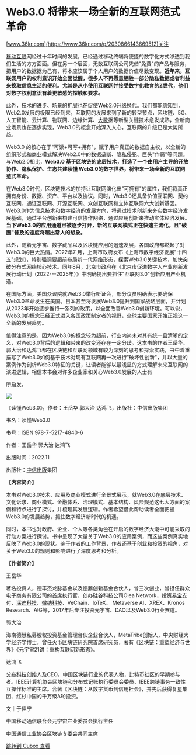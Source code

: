 Web3.0 将带来一场全新的互联网范式革命
======================

[www.36kr.com](https://www.36kr.com/p/2030866143669512)关注

[移动互联](https://36kr.com/project/2144664463721734)网经过十年时间的发展，已经通过移动终端将便捷的数字化方式渗透到我们生活的方方面面。但在另一个层面，无数互联网公司凭借"免费"的产品与服务，把用户的数据据为己有，将本应该属于个人用户的数据价值尽数变现。**近年来，互联网用户的权利意识开始全面觉醒，很多人不再愿意牺牲一部分隐私数据或者利益来换取信息生活的便利。尤其是从小使用互联网并接受数字化教育的Z世代，他们对数字权利意识有着更敏感的探触和要求。**

此外，技术的进步、场景的扩展也在促使Web2.0升级换代。我们都能感知到，Web2.0发展的极限已经到来，互联网的发展来到了新的转型节点，区块链、5G、人工智能、云计算、物联网、边缘计算、[大数](https://36kr.com/project/2144778306340103)据等新型关键技术愈发成熟，全新商业场景也在逐步实现，Web3.0的概念开始深入人心，互联网的升级已是大势所趋。

Web3.0 的核心在于"可读+可写+拥有"，赋予用户真正的数据自主权，以全新的组织形式和商业模式解决Web2.0中的数据垄断、隐私侵犯、巨头"作恶"等问题。与Web2.0相比，**Web3.0 基于区块链的底层技术，打造了一个由用户主导的开放协作、隐私保护、生态共建读懂 Web3.0的数字世界，将带来一场全新的互联网范式革命。**

在Web3.0时代，区块链技术的加持让互联网演化出"可拥有"的属性，我们将真正拥有身份、数据、资产、平台以及协议。同时，Web3.0还具备价值互联网、契约互联网、通证互联网、开源互联网、众创互联网和立体互联网六大创新基因。Web3.0作为信息技术和数字经济的发展方向，将通过技术创新来夯实数字经济发展基础，通过平台创新来构建可信协作网络，通过应用创新来推动实体经济发展。**当下Web3.0的应用通道已被逐步打开，新的互联网模式正在快速主流化，且"破圈"普及的速度将超出常人的想象。**

此外，随着元宇宙、数字藏品以及区块链应用的迅速发展，各国政府都燃起了对Web3.0的巨大热情。2022年7 月，上海市政府发布《上海市数字经济发展"十四五"规划》，特别强调要超前布局新一代网络形态，探索Web3.0关键技术，加快突破分布式网络核心技术。同年8月，北京市政府在《北京市促进数字人产业创新发展行动计划（2022---2025年）》中明确提出要抓住"互联网3.0"创新应用产业机遇。

在国际方面，美国众议院就Web3.0举行听证会，部分议员明确表示要确保Web3.0革命发生在美国。日本甚至将发展Web3.0提升到国家战略层面，并计划从2023年开始逐步推行一系列的政策，以全面改善Web3.0创新环境。可以说，Web3.0的概念已经正式进入各国政策制定者的视野，全球主要国家开始正视这一全新的发展趋势。

值得注意的是，因为Web3.0的概念较为超前，行业内尚未对其有统一且清晰的定义，对Web3.0背后的逻辑和带来的改变还存在一定分歧。这本书的作者王岳华、郭大治和达鸿飞都在区块链和互联网领域有较为深刻的思考和探索实践，书中着重描写了Web3.0如何基于技术对现有互联网再一次进行"破坏性创新"，并以大量的案例作为剖析Web3.0特征的关键，让读者能够以最浅显的方式理解未来互联网的演进逻辑，相信本书会对许多企业家和关心Web3.0发展的人士有

所启发。

![](https://image.cubox.pro/article/2022120515580252604/54845.jpg)

《读懂Web3.0》，作者：王岳华 郭大治 达鸿飞，出版社：中信出版集团

书名：读懂Web3.0

书号：ISBN 978-7-5217-4840-6

作者：王岳华 郭大治 达鸿飞

出版时间：2022.11

出版社：[中信出版](https://36kr.com/project/1678243104961536)集团

**【内容简介】**

本书对Web3.0技术、应用及商业模式进行全景式展示，就Web3.0在底层技术、文化诉求、商业模式、金融体系、治理模式、基本结构、风险规范这七大方面的案例和特点进行了探讨，并梳理其发展逻辑。作者希望借此帮助读者全面把握Web3.0的发展趋势，抓住数字经济新时代的机遇。

同时，本书也对政府、企业、个人等各类角色在开启的数字经济大潮中可能采取的行动方案进行探讨。书中呈现了大量关于Web3.0的应用案例，而这些案例真实地反映了Web3.0的现状。鉴于作者的工作背景，作者还基于创业和投资的视角，对关于Web3.0的规则和影响进行了深度思考和分析。

**【作者简介】**

王岳华

著名投资人，德丰杰龙脉基金以及德鼎创新基金合伙人，曾三次创业，曾担任群众电子商务有限公司的首席执行官，创办硅谷科技公司Olea Network，投资[易宝](https://36kr.com/project/1818768419819652)支付、[深迪科技](https://36kr.com/project/2107229975923840)、[微纳科技](https://36kr.com/project/1678430192399362)、VeChain、IoTeX、 Metaverse AI、XREX、Kronos Research、AIG等，2017年后专注投资元宇宙、DAO以及Web3.0行业赛道。

郭大治

海南德慧私募股权投资基金管理合伙企业合伙人，MetaTribe创始人，中央财经大学经济学博士，曾任火币区块链研究院首席研究员，著有《区块链：重塑经济与世界》《元宇宙21讲：重构互联网新形态》。

达鸿飞

[分布科技](https://36kr.com/project/1817541506582406)创始人及CEO，中国区块链行业的代表人物，比特币社区的早期参与者。IEEE计算机协会区块链和分布式记账执行委员会委员、IEEE跨链事务一致性互操作标准的主席。合著《区块链：从数字货币到信用社会》，并先后获得复星集团、红杉中国的千万级A轮投资。

文｜于佳宁

中国移动通信联合会元宇宙产业委员会执行主任

中国通信工业协会区块链专委会共同主席

[跳转到 Cubox 查看](https://cubox.pro/my/card?id=7032836637113451322)
